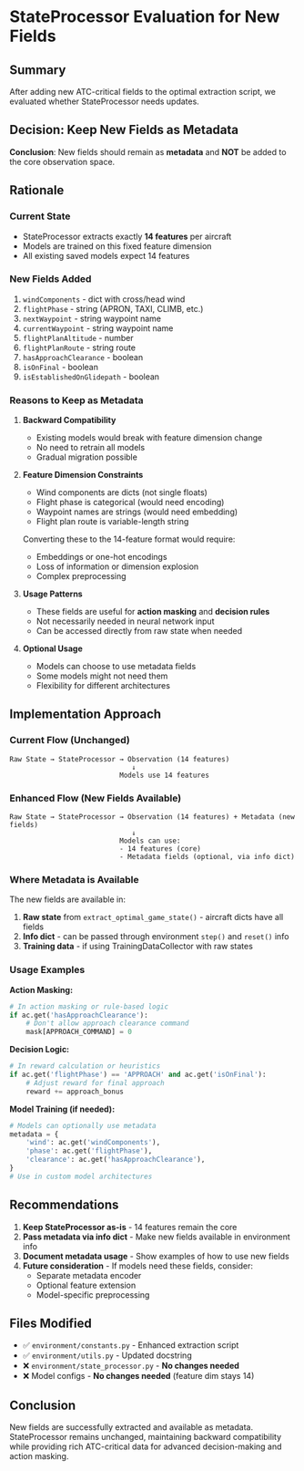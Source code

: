 # StateProcessor Evaluation for New Fields

## Summary

After adding new ATC-critical fields to the optimal extraction script, we evaluated whether StateProcessor needs updates.

## Decision: Keep New Fields as Metadata

**Conclusion**: New fields should remain as **metadata** and **NOT** be added to the core observation space.

## Rationale

### Current State
- StateProcessor extracts exactly **14 features** per aircraft
- Models are trained on this fixed feature dimension
- All existing saved models expect 14 features

### New Fields Added
1. `windComponents` - dict with cross/head wind
2. `flightPhase` - string (APRON, TAXI, CLIMB, etc.)
3. `nextWaypoint` - string waypoint name
4. `currentWaypoint` - string waypoint name
5. `flightPlanAltitude` - number
6. `flightPlanRoute` - string route
7. `hasApproachClearance` - boolean
8. `isOnFinal` - boolean
9. `isEstablishedOnGlidepath` - boolean

### Reasons to Keep as Metadata

1. **Backward Compatibility**
   - Existing models would break with feature dimension change
   - No need to retrain all models
   - Gradual migration possible

2. **Feature Dimension Constraints**
   - Wind components are dicts (not single floats)
   - Flight phase is categorical (would need encoding)
   - Waypoint names are strings (would need embedding)
   - Flight plan route is variable-length string
   
   Converting these to the 14-feature format would require:
   - Embeddings or one-hot encodings
   - Loss of information or dimension explosion
   - Complex preprocessing

3. **Usage Patterns**
   - These fields are useful for **action masking** and **decision rules**
   - Not necessarily needed in neural network input
   - Can be accessed directly from raw state when needed

4. **Optional Usage**
   - Models can choose to use metadata fields
   - Some models might not need them
   - Flexibility for different architectures

## Implementation Approach

### Current Flow (Unchanged)
```
Raw State → StateProcessor → Observation (14 features)
                              ↓
                           Models use 14 features
```

### Enhanced Flow (New Fields Available)
```
Raw State → StateProcessor → Observation (14 features) + Metadata (new fields)
                              ↓
                           Models can use:
                           - 14 features (core)
                           - Metadata fields (optional, via info dict)
```

### Where Metadata is Available

The new fields are available in:
1. **Raw state** from `extract_optimal_game_state()` - aircraft dicts have all fields
2. **Info dict** - can be passed through environment `step()` and `reset()` info
3. **Training data** - if using TrainingDataCollector with raw states

### Usage Examples

**Action Masking:**
```python
# In action masking or rule-based logic
if ac.get('hasApproachClearance'):
    # Don't allow approach clearance command
    mask[APPROACH_COMMAND] = 0
```

**Decision Logic:**
```python
# In reward calculation or heuristics
if ac.get('flightPhase') == 'APPROACH' and ac.get('isOnFinal'):
    # Adjust reward for final approach
    reward += approach_bonus
```

**Model Training (if needed):**
```python
# Models can optionally use metadata
metadata = {
    'wind': ac.get('windComponents'),
    'phase': ac.get('flightPhase'),
    'clearance': ac.get('hasApproachClearance'),
}
# Use in custom model architectures
```

## Recommendations

1. **Keep StateProcessor as-is** - 14 features remain the core
2. **Pass metadata via info dict** - Make new fields available in environment info
3. **Document metadata usage** - Show examples of how to use new fields
4. **Future consideration** - If models need these fields, consider:
   - Separate metadata encoder
   - Optional feature extension
   - Model-specific preprocessing

## Files Modified

- ✅ `environment/constants.py` - Enhanced extraction script
- ✅ `environment/utils.py` - Updated docstring
- ❌ `environment/state_processor.py` - **No changes needed**
- ❌ Model configs - **No changes needed** (feature dim stays 14)

## Conclusion

New fields are successfully extracted and available as metadata. StateProcessor remains unchanged, maintaining backward compatibility while providing rich ATC-critical data for advanced decision-making and action masking.

